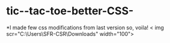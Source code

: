 # tic--tac-toe-better-CSS-

*I made few css modifications from last version so, voila!
< img scr="C:\Users\SFR-CSR\Downloads" width="100">

